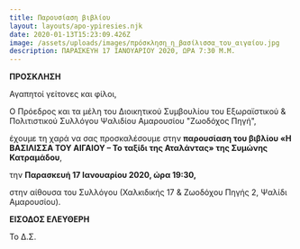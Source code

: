 ```yaml
---
title: Παρουσίαση βιβλίου
layout: layouts/apo-ypiresies.njk
date: 2020-01-13T15:23:09.426Z
image: /assets/uploads/images/πpόσκληση_η_βασίλισσα_του_αιγαίου.jpg
description: ΠΑΡΑΣΚΕΥΗ 17 ΙΑΝΟΥΑΡΙΟΥ 2020, ΩΡΑ 7:30 Μ.Μ.
---
```

**ΠΡΟΣΚΛΗΣΗ**

Αγαπητοί γείτονες και φίλοι,

Ο Πρόεδρος και τα μέλη του Διοικητικού Συμβουλίου του Εξωραϊστικού & Πολιτιστικού Συλλόγου Ψαλιδίου Αμαρουσίου "Ζωοδόχος Πηγή",

έχουμε τη χαρά να σας προσκαλέσουμε στην **παρουσίαση του βιβλίου «Η ΒΑΣΙΛΙΣΣΑ ΤΟΥ ΑΙΓΑΙΟΥ – Το ταξίδι της Αταλάντας» της Συμώνης Κατραμάδου**, 

την **Παρασκευή 17 Ιανουαρίου 2020, ώρα 19:30,**

στην αίθουσα του Συλλόγου (Χαλκιδικής 17 & Ζωοδόχου Πηγής 2, Ψαλίδι Αμαρουσίου).



**ΕΙΣΟΔΟΣ ΕΛΕΥΘΕΡΗ**

Το Δ.Σ.